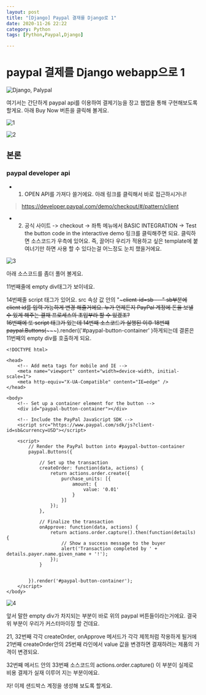 ```yaml
---
layout: post
title: "[Django] Paypal 결재를 Django로 1"
date: 2020-11-26 22:22
category: Python
tags: [Python,Paypal,Django]

---
```

# paypal 결제를 Django webapp으로 1

![Django, Palypal](https://gblobscdn.gitbook.com/assets%2F-MBYUZul0iLcmcxHTy7V%2F-MCRaElzMN4owmYqmFEL%2F-MCRaO5f2x8KbjPfENdC%2Fimage.png?alt=media&token=d7c26025-f7df-45d6-bf90-492a8a767a72)

여기서는 간단하게 paypal api를 이용하여 결제기능을 장고 웹앱을 통해 구현해보도록 할게요. 아래 Buy Now 버튼을 클릭해 볼게요.

![1](https://gblobscdn.gitbook.com/assets%2F-MBYUZul0iLcmcxHTy7V%2F-MCRaozpttPPG_OSdLXy%2F-MCRatlZJROKiIcRNr1J%2Fimage.png?alt=media&token=6f989abd-79e1-47e5-bfae-8c118276a955)

![2](https://gblobscdn.gitbook.com/assets%2F-MBYUZul0iLcmcxHTy7V%2F-MCRbNTiiYnbgGQYsbcx%2F-MCRbe8cMmUa76TksM6L%2Fimage.png?alt=media&token=b97f2e4a-2dd4-457d-89bb-ede205903ab4)

## 본론 
### paypal developer api 

* 1) OPEN API를 가져다 쓸거에요.  아래 링크를 클릭해서 바로 접근하시거나!
> https://developer.paypal.com/demo/checkout/#/pattern/client

* 2) 공식 사이트 -> checkout -> 좌특 메뉴에서 BASIC INTEGRATION ->  Test the button code in the interactive demo 링크를 클릭해주면 되요.
클릭하면 소스코드가 우측에 있어요. 
즉, 끌어다 우리가 적용하고 싶은 template에 붙여너기만 하면 사용 할 수 있다는걸  어느정도 눈치 챘을거에요.

![3](https://gblobscdn.gitbook.com/assets%2F-MBYUZul0iLcmcxHTy7V%2F-MCRd5wPP_RS2Sw8gJ3U%2F-MCRdQDgz9qS2GdVdGrb%2Fimage.png?alt=media&token=d7f97fb1-cfac-448c-82da-d1b111a99f86)


아래 소스코드를 좀더 풀어 볼게요. 

11번째줄에 empty div태그가 보이네요.

14번째줄 script 태그가 있어요. src 속상 값 안의 "~~~client-id=sb ---" 
sb부분에 client id를 입력 가능하게 변경 해줄거에요.
누가 언제든지 PayPal 계정에 돈을 보낼 수 있게 해주는 결재 프로세스의 초입부라 할 수 있겠조?    
16번째에 또 script 태그가 있는데 14번째 소스코드가 실행된 이후 18번쨰paypal.Buttons(~~~~~).render(('#paypal-button-container'
)하게되는데 결론은 11번째의 empty div를 호출하게 되요.

```plain text
<!DOCTYPE html>

<head>
    <!-- Add meta tags for mobile and IE -->
    <meta name="viewport" content="width=device-width, initial-scale=1">
    <meta http-equiv="X-UA-Compatible" content="IE=edge" />
</head>

<body>
    <!-- Set up a container element for the button -->
    <div id="paypal-button-container"></div>

    <!-- Include the PayPal JavaScript SDK -->
    <script src="https://www.paypal.com/sdk/js?client-id=sb&currency=USD"></script>

    <script>
        // Render the PayPal button into #paypal-button-container
        paypal.Buttons({

            // Set up the transaction
            createOrder: function(data, actions) {
                return actions.order.create({
                    purchase_units: [{
                        amount: {
                            value: '0.01'
                        }
                    }]
                });
            },

            // Finalize the transaction
            onApprove: function(data, actions) {
                return actions.order.capture().then(function(details) {
                    // Show a success message to the buyer
                    alert('Transaction completed by ' + details.payer.name.given_name + '!');
                });
            }


        }).render('#paypal-button-container');
    </script>
</body>
```

![4](https://gblobscdn.gitbook.com/assets%2F-MBYUZul0iLcmcxHTy7V%2F-MCRgMuUIP_8mQEeFH0w%2F-MCRgWsWMP6wM8wi5tWP%2Fimage.png?alt=media&token=6a7e80e9-fef9-4575-aa00-61a6def3c31b)

앞서 말한 empty div가 차지되는 부분이 바로 위의 paypal 버튼들이라는거에요. 
결국 위 부분이 우리가 커스터마이징 할 건데요. 

21, 32번째 각각 createOrder, onApprove 메서드가 각각 제목처럼 작용하게 될거에
21번째 createOrder안의 25번째 라인에서 value 값을 변경하면 결재하려는 제품의 가격이 변경되요.

32번째 메서드 안의 33번째 소스코드의 actions.order.capture() 이 부분이 실제로 비용 결제가 실재 이루어 지는 부분이에요. 

자! 이제 샌드박스 계정을 생성해 보도록 할게요.  
